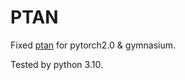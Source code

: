 
# PTAN

Fixed [ptan](https://github.com/Shmuma/ptan.git) for pytorch2.0 & gymnasium.

Tested by python 3.10.
